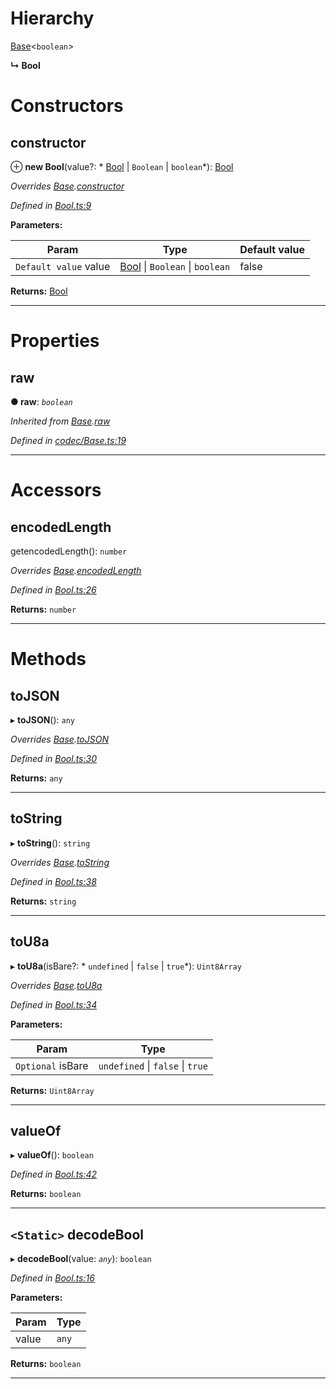 

# Hierarchy

 [Base](_codec_base_.base.md)<`boolean`>

**↳ Bool**

# Constructors

<a id="constructor"></a>

##  constructor

⊕ **new Bool**(value?: * [Bool](_bool_.bool.md) &#124; `Boolean` &#124; `boolean`*): [Bool](_bool_.bool.md)

*Overrides [Base](_codec_base_.base.md).[constructor](_codec_base_.base.md#constructor)*

*Defined in [Bool.ts:9](https://github.com/polkadot-js/api/blob/96dc7df/packages/types/src/Bool.ts#L9)*

**Parameters:**

| Param | Type | Default value |
| ------ | ------ | ------ |
| `Default value` value |  [Bool](_bool_.bool.md) &#124; `Boolean` &#124; `boolean`| false |

**Returns:** [Bool](_bool_.bool.md)

___

# Properties

<a id="raw"></a>

##  raw

**● raw**: *`boolean`*

*Inherited from [Base](_codec_base_.base.md).[raw](_codec_base_.base.md#raw)*

*Defined in [codec/Base.ts:19](https://github.com/polkadot-js/api/blob/96dc7df/packages/types/src/codec/Base.ts#L19)*

___

# Accessors

<a id="encodedlength"></a>

##  encodedLength

getencodedLength(): `number`

*Overrides [Base](_codec_base_.base.md).[encodedLength](_codec_base_.base.md#encodedlength)*

*Defined in [Bool.ts:26](https://github.com/polkadot-js/api/blob/96dc7df/packages/types/src/Bool.ts#L26)*

**Returns:** `number`

___

# Methods

<a id="tojson"></a>

##  toJSON

▸ **toJSON**(): `any`

*Overrides [Base](_codec_base_.base.md).[toJSON](_codec_base_.base.md#tojson)*

*Defined in [Bool.ts:30](https://github.com/polkadot-js/api/blob/96dc7df/packages/types/src/Bool.ts#L30)*

**Returns:** `any`

___
<a id="tostring"></a>

##  toString

▸ **toString**(): `string`

*Overrides [Base](_codec_base_.base.md).[toString](_codec_base_.base.md#tostring)*

*Defined in [Bool.ts:38](https://github.com/polkadot-js/api/blob/96dc7df/packages/types/src/Bool.ts#L38)*

**Returns:** `string`

___
<a id="tou8a"></a>

##  toU8a

▸ **toU8a**(isBare?: * `undefined` &#124; `false` &#124; `true`*): `Uint8Array`

*Overrides [Base](_codec_base_.base.md).[toU8a](_codec_base_.base.md#tou8a)*

*Defined in [Bool.ts:34](https://github.com/polkadot-js/api/blob/96dc7df/packages/types/src/Bool.ts#L34)*

**Parameters:**

| Param | Type |
| ------ | ------ |
| `Optional` isBare |  `undefined` &#124; `false` &#124; `true`|

**Returns:** `Uint8Array`

___
<a id="valueof"></a>

##  valueOf

▸ **valueOf**(): `boolean`

*Defined in [Bool.ts:42](https://github.com/polkadot-js/api/blob/96dc7df/packages/types/src/Bool.ts#L42)*

**Returns:** `boolean`

___
<a id="decodebool"></a>

## `<Static>` decodeBool

▸ **decodeBool**(value: *`any`*): `boolean`

*Defined in [Bool.ts:16](https://github.com/polkadot-js/api/blob/96dc7df/packages/types/src/Bool.ts#L16)*

**Parameters:**

| Param | Type |
| ------ | ------ |
| value | `any` |

**Returns:** `boolean`

___


